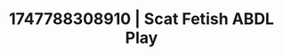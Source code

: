 ---
categories:
- Babysitter scenario
- Sneaker fetish
- Flushed skin
- Gender-fluid lovers
- Erotic tension build
image: /assets/images/1747788308910.jpg
layout: post
seo:
  description: Featured content with high-quality ABDL Play, Scat Fetish. HD images
    available.
  keywords: ABDL Play, Scat Fetish
  og_image: /assets/images/1747788308910.jpg
  schema_type: VisualArtwork
tags:
- ABDL Play
- '#1747788308910'
- Scat Fetish
title: 1747788308910 | Scat Fetish ABDL Play
---